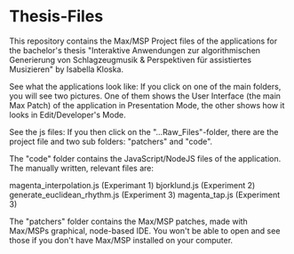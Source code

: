 # Thesis-Files

This repository contains the Max/MSP Project files of the applications for the bachelor's thesis
"Interaktive Anwendungen zur algorithmischen Generierung von Schlagzeugmusik & Perspektiven für assistiertes Musizieren" by Isabella Kloska.

See what the applications look like:
If you click on one of the main folders, you will see two pictures.
One of them shows the User Interface (the main Max Patch) of the application in Presentation Mode, the other shows how it looks in Edit/Developer's Mode.

See the js files:
If you then click on the "...Raw_Files"-folder, there are the project file and two sub folders: "patchers" and "code".

The "code" folder contains the JavaScript/NodeJS files of the application.
The manually written, relevant files are:

magenta_interpolation.js (Experimant 1)
bjorklund.js (Experiment 2)
generate_euclidean_rhythm.js (Experiment 3)
magenta_tap.js (Experiment 3)

The "patchers" folder contains the Max/MSP patches, made with Max/MSPs graphical, node-based IDE.
You won't be able to open and see those if you don't have Max/MSP installed on your computer.
